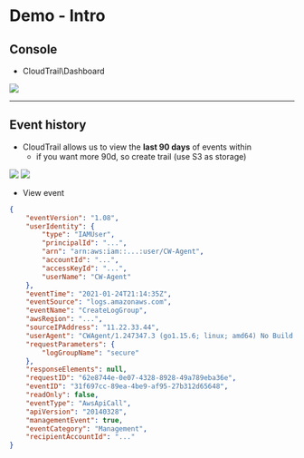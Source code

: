# Demo - Intro

## Console
* CloudTrail\Dashboard

[<img src="https://i.imgur.com/JQr87L1.png">](https://i.imgur.com/JQr87L1.png)

---

## Event history
* CloudTrail allows us to view the **last 90 days** of events within
  * if you want more 90d, so create trail (use S3 as storage)

[<img src="https://i.imgur.com/2I77HWB.png">](https://i.imgur.com/2I77HWB.png)
[<img src="https://i.imgur.com/aCZfIxP.png">](https://i.imgur.com/aCZfIxP.png)

* View event
````json
{
    "eventVersion": "1.08",
    "userIdentity": {
        "type": "IAMUser",
        "principalId": "...",
        "arn": "arn:aws:iam::...:user/CW-Agent",
        "accountId": "...",
        "accessKeyId": "...",
        "userName": "CW-Agent"
    },
    "eventTime": "2021-01-24T21:14:35Z",
    "eventSource": "logs.amazonaws.com",
    "eventName": "CreateLogGroup",
    "awsRegion": "...",
    "sourceIPAddress": "11.22.33.44",
    "userAgent": "CWAgent/1.247347.3 (go1.15.6; linux; amd64) No Build Date inputs:(diskio net cpu logfile mem socket_listener statsd swap disk) outputs:(cloudwatch cloudwatchlogs)",
    "requestParameters": {
        "logGroupName": "secure"
    },
    "responseElements": null,
    "requestID": "62e8744e-0e07-4328-8928-49a789eba36e",
    "eventID": "31f697cc-89ea-4be9-af95-27b312d65648",
    "readOnly": false,
    "eventType": "AwsApiCall",
    "apiVersion": "20140328",
    "managementEvent": true,
    "eventCategory": "Management",
    "recipientAccountId": "..."
}
````
